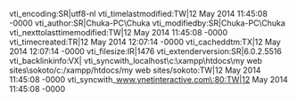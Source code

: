 vti_encoding:SR|utf8-nl
vti_timelastmodified:TW|12 May 2014 11:45:08 -0000
vti_author:SR|Chuka-PC\\Chuka
vti_modifiedby:SR|Chuka-PC\\Chuka
vti_nexttolasttimemodified:TW|12 May 2014 11:45:08 -0000
vti_timecreated:TR|12 May 2014 12:07:14 -0000
vti_cacheddtm:TX|12 May 2014 12:07:14 -0000
vti_filesize:IR|1476
vti_extenderversion:SR|6.0.2.5516
vti_backlinkinfo:VX|
vti_syncwith_localhost\\c\:\\xampp\\htdocs\\my web sites\\sokoto/c\:/xampp/htdocs/my web sites/sokoto:TW|12 May 2014 11:45:08 -0000
vti_syncwith_www.ynetinteractive.com\:80:TW|12 May 2014 11:45:08 -0000
